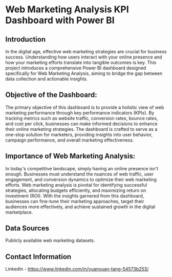 # Web Marketing Analysis KPI Dashboard with Power BI

## Introduction
In the digital age, effective web marketing strategies are crucial for business success. Understanding how users interact with your
online presence and how your marketing efforts translate into tangible outcomes is key. This project introduces a comprehensive
Power BI dashboard designed specifically for Web Marketing Analysis, aiming to bridge the gap between data collection and 
actionable insights.

## Objective of the Dashboard:
The primary objective of this dashboard is to provide a holistic view of web marketing performance through key performance
indicators (KPIs). By tracking metrics such as website traffic, conversion rates, bounce rates, and cost per click, businesses
can make informed decisions to enhance their online marketing strategies. The dashboard is crafted to serve as a one-stop 
solution for marketers, providing insights into user behavior, campaign performance, and overall marketing effectiveness.

## Importance of Web Marketing Analysis:
In today's competitive landscape, simply having an online presence isn't enough. Businesses must understand the nuances of web traffic, 
user engagement, and conversion dynamics to optimize their web marketing efforts. Web marketing analysis is pivotal for identifying 
successful strategies, allocating budgets efficiently, and maximizing return on investment (ROI). With the insights garnered from this
dashboard, businesses can fine-tune their marketing approaches, target their audiences more effectively, and achieve sustained growth 
in the digital marketplace.

## Data Sources
Publicly available web marketing datasets.

## Contact Information
Linkedin - https://www.linkedin.com/in/yuanyuan-tang-54573b253/
